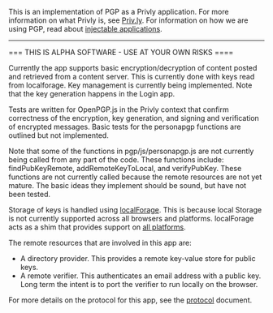 This is an implementation of PGP as a Privly application. For more information
on what Privly is, see [Priv.ly](https://priv.ly). For information on how we
are using PGP, read about [injectable
applications](https://github.com/privly/privly-organization/wiki/Injectable-Applications).

------------------------------------------------------------------------------


=== THIS IS ALPHA SOFTWARE - USE AT YOUR OWN RISKS ====

Currently the app supports basic encryption/decryption of content posted and
retrieved from a content server. This is currently done with keys read from
localforage. Key management is currently being implemented. Note that the key
generation happens in the Login app.

Tests are written for OpenPGP.js in the Privly context that confirm correctness
of the encryption, key generation, and signing and verification of encrypted
messages. Basic tests for the personapgp functions are outlined but not
implemented.

Note that some of the functions in pgp/js/personapgp.js are not currently being
called from any part of the code. These functions include: findPubKeyRemote,
addRemoteKeyToLocal, and verifyPubKey. These functions are not currently called
because the remote resources are not yet mature. The basic ideas they implement
should be sound, but have not been tested.

Storage of keys is handled using
[localForage](https://github.com/mozilla/localForage). This is because local
Storage is not currently supported across all browsers and platforms.
localForage acts as a shim that provides support on [all
platforms](https://hacks.mozilla.org/2014/02/localforage-offline-storage-improved/).

The remote resources that are involved in this app are: 

  *  A directory provider.  This provides a remote key-value store for public
     keys.
  *  A remote verifier.  This authenticates an email address with a public key.
     Long term the intent is to port the verifier to run locally on the
     browser.

For more details on the protocol for this app, see the
[protocol](https://github.com/irdan/privly-applications/blob/irdan/PersonaPGP/protocol.md)
document.

